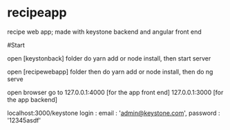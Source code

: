 # recipeapp
recipe web app; made with keystone backend and angular front end


#Start

open [keystonback] folder do yarn add or node install, then start server

open [recipewebapp] folder then do yarn add or node install, then do ng serve

open browser go to 127.0.0.1:4000 [for the app front end]
127.0.0.1:3000 [for the app backend]

localhost:3000/keystone login : 
     email : 'admin@keystone.com',
     password : '12345asdf'
